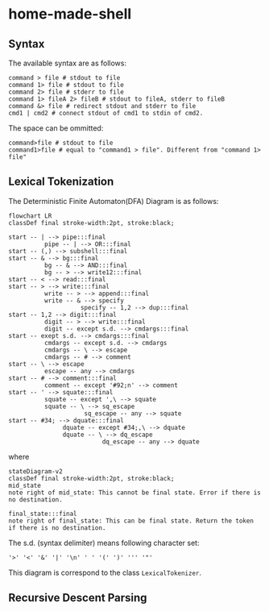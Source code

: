 # home-made-shell

## Syntax

The available syntax are as follows:

```
command > file # stdout to file
command 1> file # stdout to file
command 2> file # stderr to file
command 1> fileA 2> fileB # stdout to fileA, stderr to fileB
command &> file # redirect stdout and stderr to file
cmd1 | cmd2 # connect stdout of cmd1 to stdin of cmd2.
```

The space can be ommitted:
```
command>file # stdout to file
command1>file # equal to "command1 > file". Different from "command 1> file"
```

## Lexical Tokenization

The Deterministic Finite Automaton(DFA) Diagram is as follows:

```mermaid
flowchart LR
classDef final stroke-width:2pt, stroke:black;

start -- | --> pipe:::final
          pipe -- | --> OR:::final
start -- (,) --> subshell:::final
start -- & --> bg:::final
          bg -- & --> AND:::final
          bg -- > --> write12:::final
start -- < --> read:::final
start -- > --> write:::final
          write -- > --> append:::final
          write -- & --> specify
                    specify -- 1,2 --> dup:::final
start -- 1,2 --> digit:::final
          digit -- > --> write:::final
          digit -- except s.d. --> cmdargs:::final
start -- exept s.d. --> cmdargs:::final
          cmdargs -- except s.d. --> cmdargs
          cmdargs -- \ --> escape
          cmdargs -- # --> comment
start -- \ --> escape
          escape -- any --> cmdargs
start -- # --> comment:::final
          comment -- except '#92;n' --> comment
start -- ' --> squate:::final
          squate -- except ',\ --> squate
          squate -- \ --> sq_escape
                     sq_escape -- any --> squate
start -- #34; --> dquate:::final
               dquate -- except #34;,\ --> dquate
               dquate -- \ --> dq_escape
                          dq_escape -- any --> dquate
```

where

```mermaid
stateDiagram-v2
classDef final stroke-width:2pt, stroke:black;
mid_state
note right of mid_state: This cannot be final state. Error if there is no destination.

final_state:::final
note right of final_state: This can be final state. Return the token if there is no destination.
```


The s.d. (syntax delimiter) means following character set:

```
'>' '<' '&' '|' '\n' ' ' '(' ')' ''' '"'
```

This diagram is correspond to the class `LexicalTokenizer`.

## Recursive Descent Parsing

